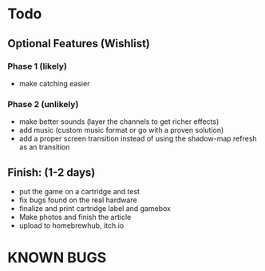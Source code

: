 # Todo

## Optional Features (Wishlist)
### Phase 1 (likely)
- make catching easier

### Phase 2 (unlikely)
- make better sounds (layer the channels to get richer effects)
- add music (custom music format or go with a proven solution)
- add a proper screen transition instead of using the shadow-map refresh as an transition

## Finish: (1-2 days)

- put the game on a cartridge and test
- fix bugs found on the real hardware
- finalize and print cartridge label and gamebox
- Make photos and finish the article
- upload to homebrewhub, itch.io

# KNOWN BUGS
